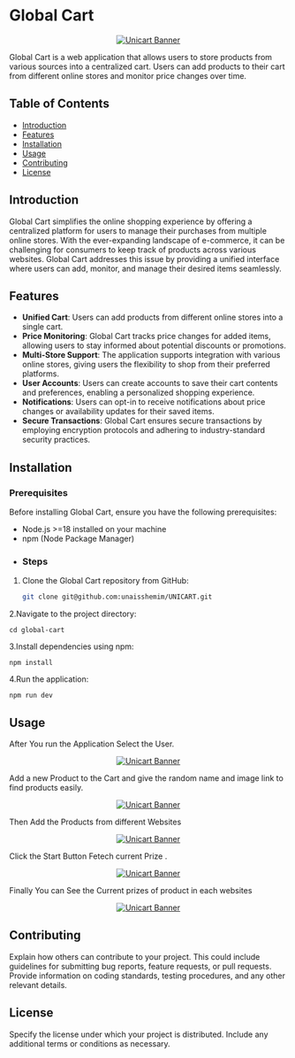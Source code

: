 # Global Cart
<p align="center">
  <a href="">
    <img src="https://firebasestorage.googleapis.com/v0/b/flutter-project-79a95.appspot.com/o/WhatsApp%20Image%202024-05-02%20at%2012.00.19%20PM.jpeg?alt=media&token=728d59f1-3d6c-45d8-8dea-fba960282985" alt="Unicart Banner">
  </a>
</p>



Global Cart is a web application that allows users to store products from various sources into a centralized cart. Users can add products to their cart from different online stores and monitor price changes over time.

## Table of Contents

- [Introduction](#introduction)
- [Features](#features)
- [Installation](#installation)
- [Usage](#usage)
- [Contributing](#contributing)
- [License](#license)

## Introduction

Global Cart simplifies the online shopping experience by offering a centralized platform for users to manage their purchases from multiple online stores. With the ever-expanding landscape of e-commerce, it can be challenging for consumers to keep track of products across various websites. Global Cart addresses this issue by providing a unified interface where users can add, monitor, and manage their desired items seamlessly.

## Features

     
-  **Unified Cart**: Users can add products from different online stores into a single cart.
- **Price Monitoring**: Global Cart tracks price changes for added items, allowing users to stay informed about potential discounts or promotions.
- **Multi-Store Support**: The application supports integration with various online stores, giving users the flexibility to shop from their preferred platforms.
- **User Accounts**: Users can create accounts to save their cart contents and preferences, enabling a personalized shopping experience.
- **Notifications**: Users can opt-in to receive notifications about price changes or availability updates for their saved items.
- **Secure Transactions**: Global Cart ensures secure transactions by employing encryption protocols and adhering to industry-standard security practices.

## Installation

### Prerequisites

Before installing Global Cart, ensure you have the following prerequisites:

- Node.js >=18 installed on your machine
- npm (Node Package Manager)
- ### Steps

1. Clone the Global Cart repository from GitHub:

   ```bash
   git clone git@github.com:unaisshemim/UNICART.git
   ```

2.Navigate to the project directory:

    cd global-cart

3.Install dependencies using npm:

    npm install

4.Run the application:

    npm run dev

## Usage
After You run the Application Select the User.
<p align="center">
  <a href="https://www.freecodecamp.org/">
    <img src="https://firebasestorage.googleapis.com/v0/b/flutter-project-79a95.appspot.com/o/user.png?alt=media&token=7093d255-da7b-4658-9625-1c31fc367c91" alt="Unicart Banner">
  </a>
</p>
Add a new Product to the Cart and give the random name and image link to  find products easily.
<p align="center">
  <a href="https://www.freecodecamp.org/">
    <img src="https://firebasestorage.googleapis.com/v0/b/flutter-project-79a95.appspot.com/o/cartadding.png?alt=media&token=41df72d5-3dab-4e20-8ae9-6b46084f2f14" alt="Unicart Banner">
  </a>
</p>


Then Add the Products from different Websites
<p align="center">
  <a href="">
    <img src="https://firebasestorage.googleapis.com/v0/b/flutter-project-79a95.appspot.com/o/product_adding.png?alt=media&token=71675b9c-8438-484e-871b-6dbb84d2fcce" alt="Unicart Banner">
  </a>
</p>
Click the Start Button Fetech current Prize .
<p align="center">
  <a href="">
    <img src="https://firebasestorage.googleapis.com/v0/b/flutter-project-79a95.appspot.com/o/produc_loading.png?alt=media&token=3ca9e8ca-4db6-4711-af3b-078ad68a1b3f" alt="Unicart Banner">
  </a>
</p>
Finally You can See the Current prizes of product in each websites
<p align="center">
  <a href="">
    <img src="https://firebasestorage.googleapis.com/v0/b/flutter-project-79a95.appspot.com/o/product_fetched.png?alt=media&token=f69b260f-5395-4588-9494-020baa4cab59" alt="Unicart Banner">
  </a>
</p>


## Contributing

Explain how others can contribute to your project. This could include guidelines for submitting bug reports, feature requests, or pull requests. Provide information on coding standards, testing procedures, and any other relevant details.

## License

Specify the license under which your project is distributed. Include any additional terms or conditions as necessary.
